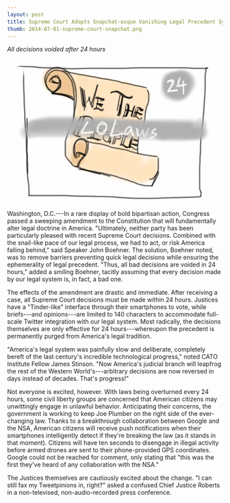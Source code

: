 ```yaml
---
layout: post
title: Supreme Court Adopts Snapchat-esque Vanishing Legal Precedent System
thumb: 2014-07-01-supreme-court-snapchat.png
---
```


*All decisions voided after 24 hours* 

![Supreme Snaps](/assets/2014-07-01-supreme-court-snapchat.png)

Washington, D.C.---In a rare display of bold bipartisan action, Congress passed a sweeping amendment to the Constitution that will fundamentally alter legal doctrine in America. "Ultimately, neither party has been particularly pleased with recent Supreme Court decisions. Combined with the snail-like pace of our legal process, we had to act, or risk America falling behind," said Speaker John Boehner. The solution, Boehner noted, was to remove barriers preventing quick legal decisions while ensuring the ephemerality of legal precedent. "Thus, all bad decisions are voided in 24 hours," added a smiling Boehner, tacitly assuming that every decision made by our legal system is, in fact, a bad one.

The effects of the amendment are drastic and immediate. After receiving a case, all Supreme Court decisions must be made within 24 hours. Justices have a "Tinder-like" interface through their smartphones to vote, while briefs---and opinions---are limited to 140 characters to accommodate full-scale Twitter integration with our legal system. Most radically, the decisions themselves are only effective for 24 hours---whereupon the precedent is permanently purged from America's legal tradition.

"America's legal system was painfully slow and deliberate, completely bereft of the last century's incredible technological progress," noted CATO Institute Fellow James Stinson. "Now America's judicial branch will leapfrog the rest of the Western World's---arbitrary decisions are now reversed in days instead of decades. That's progress!"

Not everyone is excited, however. With laws being overturned every 24 hours, some civil liberty groups are concerned that American citizens may unwittingly engage in unlawful behavior. Anticipating their concerns, the government is working to keep Joe Plumber on the right side of the ever-changing law. Thanks to a breakthrough collaboration between Google and the NSA, American citizens will receive push notifications when their smartphones intelligently detect if they're breaking the law (as it stands in that moment). Citizens will have ten seconds to disengage in illegal activity before armed drones are sent to their phone-provided GPS coordinates. Google could not be reached for comment, only stating that "this was the first they've heard of any collaboration with the NSA."

The Justices themselves are cautiously excited about the change. "I can still fax my Tweetpinions in, right?" asked a confused Chief Justice Roberts in a non-televised, non-audio-recorded press conference.
